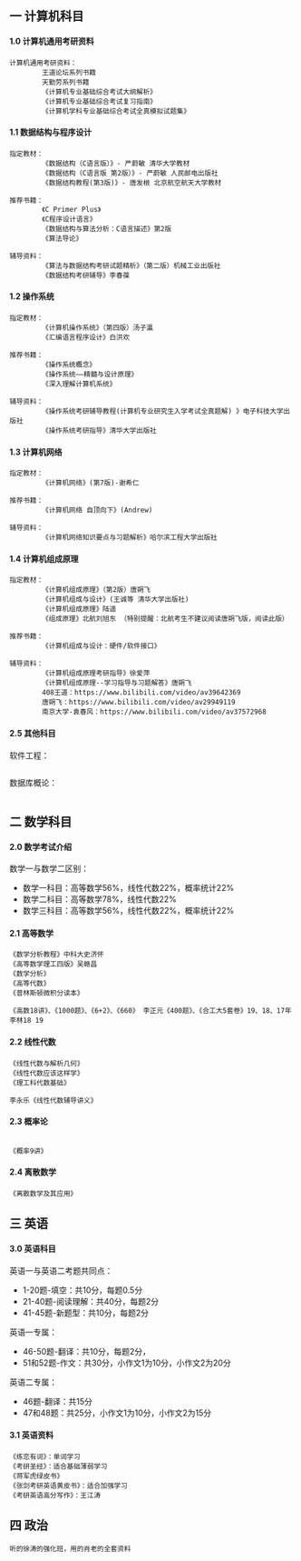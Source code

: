 ## 一 计算机科目

#### 1.0 计算机通用考研资料

```
计算机通用考研资料：
        王道论坛系列书籍
        天勤劳系列书籍
        《计算机专业基础综合考试大纲解析》
        《计算机专业基础综合考试复习指南》
        《计算机学科专业基础综合考试全真模拟试题集》
```

#### 1.1 数据结构与程序设计

```
指定教材：
        《数据结构（C语言版）》- 严蔚敏 清华大学教材
        《数据结构（C语言版 第2版）》- 严蔚敏 人民邮电出版社
        《数据结构教程(第3版)》- 唐发根 北京航空航天大学教材

推荐书籍：
        《C Primer Plus》
        《C程序设计语言》
        《数据结构与算法分析：C语言描述》第2版
        《算法导论》

辅导资料：
        《算法与数据结构考研试题精析》（第二版）机械工业出版社 
        《数据结构考研辅导》李春葆
```

#### 1.2 操作系统

```
指定教材：
        《计算机操作系统》（第四版）汤子瀛
        《汇编语言程序设计》白洪欢

推荐书籍：
        《操作系统概念》
        《操作系统——精髓与设计原理》
        《深入理解计算机系统》

辅导资料：
        《操作系统考研辅导教程(计算机专业研究生入学考试全真题解) 》电子科技大学出版社 
        《操作系统考研指导》清华大学出版社
```

#### 1.3 计算机网络

```
指定教材：
        《计算机网络》(第7版)-谢希仁

推荐书籍：
        《计算机网络 自顶向下》(Andrew)

辅导资料：
        《计算机网络知识要点与习题解析》哈尔滨工程大学出版社 
```


#### 1.4 计算机组成原理

```
指定教材：
        《计算机组成原理》（第2版）唐朔飞 
        《计算机组成与设计》(王诚等 清华大学出版社)
        《计算机组成原理》陆遥
        《组成原理》北航刘旭东 （特别提醒：北航考生不建议阅读唐朔飞版，阅读此版）

推荐书籍：
        《计算机组成与设计：硬件/软件接口》

辅导资料：
        《计算机组成原理考研指导》徐爱萍
        《计算机组成原理--学习指导与习题解答》唐朔飞
        408王道：https://www.bilibili.com/video/av39642369
        唐朔飞：https://www.bilibili.com/video/av29949119
        南京大学-袁春风：https://www.bilibili.com/video/av37572968
```


#### 2.5 其他科目

软件工程：
```
```

数据库概论：
```
```


## 二 数学科目

#### 2.0 数学考试介绍

数学一与数学二区别：

- 数学一科目：高等数学56%，线性代数22%，概率统计22%
- 数学二科目：高等数学78%，线性代数22%
- 数学三科目：高等数学56%，线性代数22%，概率统计22%

#### 2.1 高等数学

```     
《数学分析教程》中科大史济怀
《高等数学理工四版》吴赣昌
《数学分析》
《高等代数》
《普林斯顿微积分读本》

《高数18讲》、《1000题》、《6+2》、《660》 李正元《400题》、《合工大5套卷》19、18、17年 李林18 19
```

#### 2.2 线性代数

```
《线性代数与解析几何》
《线性代数应该这样学》
《理工科代数基础》

李永乐《线性代数辅导讲义》
```

#### 2.3 概率论

```

《概率9讲》
```

#### 2.4 离散数学

```
《离散数学及其应用》
```

## 三 英语

#### 3.0 英语科目

英语一与英语二考题共同点：
- 1-20题-填空：共10分，每题0.5分
- 21-40题-阅读理解：共40分，每题2分
- 41-45题-新题型：共10分，每题2分

英语一专属：
- 46-50题-翻译：共10分，每题2分，
- 51和52题-作文：共30分，小作文1为10分，小作文2为20分

英语二专属：
- 46题-翻译：共15分
- 47和48题：共25分，小作文1为10分，小作文2为15分

#### 3.1 英语资料

```
《练恋有词》：单词学习
《考研圣经》：适合基础薄弱学习
《蒋军虎绿皮书》
《张剑考研英语黄皮书》：适合加强学习
《考研英语高分写作》：王江涛
```

## 四 政治

```
听的徐涛的强化班，用的肖老的全套资料
```